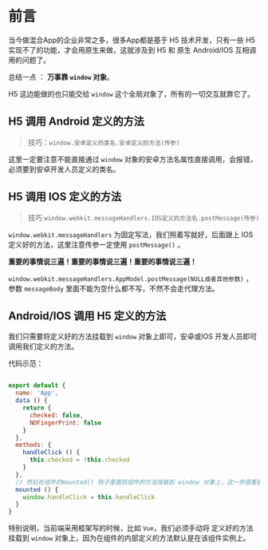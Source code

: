 # 前言

当今做混合App的企业非常之多，很多App都是基于 H5 技术开发，只有一些 H5 实现不了的功能，才会用原生来做，这就涉及到 H5 和 原生 Android/IOS 互相调用的问题了。

总结一点 ： **万事靠 `window` 对象**。

H5 这边能做的也只能交给 `window` 这个全局对象了，所有的一切交互就靠它了。

## H5 调用 Android 定义的方法

> 技巧：`window.安卓定义的类名.安卓定义的方法(传参)`

这里一定要注意不能直接通过 `window` 对象的安卓方法名属性直接调用，会报错，必须要到安卓开发人员定义的类名。

## H5 调用 IOS 定义的方法

> 技巧 `window.webkit.messageHandlers.IOS定义的方法名.postMessage(传参)`

`window.webkit.messageHandlers` 为固定写法，我们照着写就好，后面跟上 IOS 定义好的方法，这里注意传参一定使用 `postMessage()` 。

**重要的事情说三遍！重要的事情说三遍！重要的事情说三遍！**

`window.webkit.messageHandlers.AppModel.postMessage(NULL或者其他参数)` ，参数 `messageBody` 里面不能为空什么都不写，不然不会走代理方法。

## Android/IOS 调用 H5 定义的方法

我们只需要将定义好的方法挂载到 `window` 对象上即可，安卓或IOS 开发人员即可调用我们定义的方法。

代码示范：

```js

export default {
  name: 'App',
  data () {
    return {
      checked: false,
      NOFingerPrint: false
    }
  },
  methods: {
    handleClick () {
      this.checked = !this.checked
    }
  },
  // 然后在组件的mounted() 钩子里面将组件的方法挂载到 window 对象上，这一步很重要
  mounted () {
    window.handleClick = this.handleClick
  }
}
```

特别说明，当前端采用框架写的时候，比如 `Vue`，我们必须手动将 定义好的方法挂载到 `window` 对象上，因为在组件的内部定义的方法默认是在该组件实例上。

